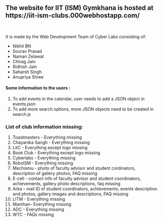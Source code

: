 <h2>The website for IIT (ISM) Gymkhana is hosted at <br> https://iit-ism-clubs.000webhostapp.com/ </h2>
<br>
<p>
  It is made by the Web Development Team of Cyber Labs consisting of: <br>
  <ul>
   <li> Nikhil BN</li>
   <li>Sourav Prasad</li>
   <li>Naman Zelawat</li>
   <li>Chirag Jain</li>
   <li>Ridhish Jain</li>
   <li>Saharsh Singh</li>
   <li>Anupriya Shree</li>
    </ul>
    
 </p>
 <p> <h4> Some information to the users : <br> </h4>
 <ol>
  <li> To add events in the calendar, user needs to add a JSON object in events.json </li>
  <li> To add more search options, more JSON objects need to be created in search.js </li>
  </ol>
  </p>

<p>  <h3>List of club information missing: <br> </h3>
<ol>
<li> Toastmasters - Everything missing </li>
<li> Chayanika Sangh - Everything missing </li>
<li> LitC - Everything except logo missing </li>
<li> Book Club - Everything except logo missing </li>
<li> Cyberlabs - Everything missing </li>
<li> RoboISM - Everything missing </li>
<li> Mechismu - photo of faculty advisor and student cordinators, description of gallery photos, FAQ missing </li>
<li> E-cell - contact info of faculty advisor and student coordinators, achievements, gallery photo descriptions, faq missing </li>
<li> Arka - mail ID of student coordinators, achievements, events description and photos, gallery images and descriptions, FAQ missing </li>
<li> LITM - Everything missing</li>
<li> Manthan- Everything missing</li>
<li> ADC - Everything missing</li>
 <li> WTC - FAQs missing</li>

</ol>
</p>

